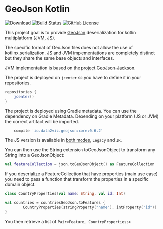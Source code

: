 GeoJson Kotlin
=========================

[![Download](https://api.bintray.com/packages/data2viz/geojson-kotlin/geojson-kotlin/images/download.svg) ](https://bintray.com/data2viz/geojson-kotlin/geojson-kotlin/_latestVersion)
[![Build Status](https://travis-ci.org/data2viz/geojson-kotlin.svg?branch=master)](https://travis-ci.org/data2viz/geojson-kotlin)
[![GitHub License](https://img.shields.io/badge/license-Apache%20License%202.0-blue.svg?style=flat)](http://www.apache.org/licenses/LICENSE-2.0)


This project goal is to provide [GeoJson](https://tools.ietf.org/html/rfc7946) deserialization for kotlin multiplatform (JVM, JS).



The specific format of GeoJson files does not allow the use of kotlinx.serialization. JS and
JVM implementations are completely distinct but they share the same base objects and interfaces.

JVM implementation is based on the project [GeoJson-Jackson](https://github.com/opendatalab-de/geojson-jackson).

The project is deployed on `jcenter` so you have to define it in your repositories.

```groovy
repositories {
    jcenter()
}
```

The project is deployed using Gradle metadata. You can use the dependency
on Gradle Metadata. Depending on your platform (JS or JVM) the correct
artifact will be imported.

```groovy
    compile 'io.data2viz.geojson:core:0.6.2'
```

The JS version is available in [both modes](https://kotlinlang.org/docs/reference/js-ir-compiler.html), `Legacy` and `IR`.

You can then use the String extension toGeoJsonObject to transform any String into a GeoJsonObject:

```kotlin
val featureCollection = json.toGeoJsonObject() as FeatureCollection
```

If you deserialize a FeatureCollection that have properties (main use case) you
need to pass a function that transform the properties in a specific domain object.

```kotlin
class CountryProperties(val name: String, val id: Int)

val countries = countriesGeoJson.toFeatures {
        CountryProperties(stringProperty("name"), intProperty("id"))
}
```

You then retrieve a list of `Pair<Feature, CountryPropertiess>`

